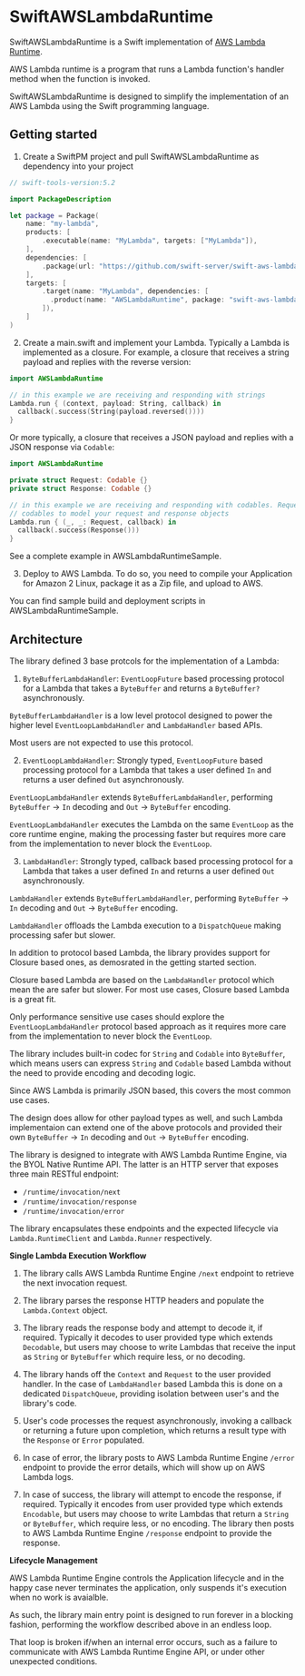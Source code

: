 # SwiftAWSLambdaRuntime

SwiftAWSLambdaRuntime is a Swift implementation of [AWS Lambda Runtime](https://docs.aws.amazon.com/lambda/latest/dg/runtimes-custom.html).

AWS Lambda runtime is a program that runs a Lambda function's handler method when the function is invoked.

SwiftAWSLambdaRuntime is designed to simplify the implementation of an AWS Lambda using the Swift programming language.

## Getting started

1. Create a SwiftPM project and pull SwiftAWSLambdaRuntime as dependency into your project

  ```swift
  // swift-tools-version:5.2

  import PackageDescription

  let package = Package(
      name: "my-lambda",
      products: [
          .executable(name: "MyLambda", targets: ["MyLambda"]),
      ],
      dependencies: [
          .package(url: "https://github.com/swift-server/swift-aws-lambda-runtime.git", .branch("master")),
      ],
      targets: [
          .target(name: "MyLambda", dependencies: [
            .product(name: "AWSLambdaRuntime", package: "swift-aws-lambda"),
          ]),
      ]
  )
  ```

2. Create a main.swift and implement your Lambda. Typically a Lambda is implemented as a closure.
    For example, a closure that receives a string payload and replies with the reverse version:

  ```swift
  import AWSLambdaRuntime

  // in this example we are receiving and responding with strings
  Lambda.run { (context, payload: String, callback) in
    callback(.success(String(payload.reversed())))
  }
  ```

  Or more typically, a closure that receives a JSON payload and replies with a JSON response via `Codable`:

  ```swift
  import AWSLambdaRuntime

  private struct Request: Codable {}
  private struct Response: Codable {}

  // in this example we are receiving and responding with codables. Request and Response above are examples of how to use
  // codables to model your request and response objects
  Lambda.run { (_, _: Request, callback) in
    callback(.success(Response()))
  }
  ```

  See a complete example in AWSLambdaRuntimeSample.

3. Deploy to AWS Lambda. To do so, you need to compile your Application for Amazon 2 Linux, package it as a Zip file, and upload to AWS.

  You can find sample build and deployment scripts in AWSLambdaRuntimeSample.

## Architecture

The library defined 3 base protcols for the implementation of a Lambda:

1. `ByteBufferLambdaHandler`: `EventLoopFuture` based processing protocol for a Lambda that takes a `ByteBuffer` and returns a `ByteBuffer?` asynchronously.

  `ByteBufferLambdaHandler` is a low level protocol designed to power the higher level `EventLoopLambdaHandler` and `LambdaHandler` based APIs.

  Most users are not expected to use this protocol.

2. `EventLoopLambdaHandler`: Strongly typed, `EventLoopFuture` based processing protocol for a Lambda that takes a user defined `In` and returns a user defined `Out` asynchronously.

  `EventLoopLambdaHandler` extends `ByteBufferLambdaHandler`, performing `ByteBuffer` -> `In` decoding and `Out` -> `ByteBuffer` encoding.

  `EventLoopLambdaHandler` executes the Lambda on the same `EventLoop` as the core runtime engine, making the processing faster but requires more care from the implementation to never block the `EventLoop`.

3. `LambdaHandler`: Strongly typed, callback based processing protocol for a Lambda that takes a user defined `In` and returns a user defined `Out` asynchronously.

  `LambdaHandler` extends `ByteBufferLambdaHandler`, performing `ByteBuffer` -> `In` decoding and `Out` -> `ByteBuffer` encoding.

  `LambdaHandler` offloads the Lambda execution to a `DispatchQueue` making processing safer but slower.

In addition to protocol based Lambda, the library provides support for Closure based ones, as demosrated in the getting started section.

Closure based Lambda are based on the `LambdaHandler` protocol which mean the are safer but slower.
For most use cases, Closure based Lambda is a great fit.

Only performance sensitive use cases should explore the `EventLoopLambdaHandler` protocol based approach as it requires more care from the implementation to never block the `EventLoop`.

The library includes built-in codec for `String` and `Codable` into `ByteBuffer`, which means users can express `String` and `Codable` based Lambda without the need to provide encoding and decoding logic.

Since AWS Lambda is primarily JSON based, this covers the most common use cases.

The design does allow for other payload types as well, and such Lambda implementaion can extend one of the above protocols and provided their own `ByteBuffer` -> `In` decoding and `Out` -> `ByteBuffer` encoding.

The library is designed to integrate with AWS Lambda Runtime Engine, via the BYOL Native Runtime API. The latter is an HTTP server that exposes three main RESTful endpoint:
* `/runtime/invocation/next`
* `/runtime/invocation/response`
* `/runtime/invocation/error`

The library encapsulates these endpoints and the expected lifecycle via `Lambda.RuntimeClient` and `Lambda.Runner` respectively.

**Single Lambda Execution Workflow**

1. The library calls AWS Lambda Runtime Engine `/next` endpoint to retrieve the next invocation request.

2. The library parses the response HTTP headers and populate the `Lambda.Context` object.

3. The library reads the response body and attempt to decode it, if required.
  Typically it decodes to user provided type which extends `Decodable`, but users may choose to write Lambdas that receive the input as `String` or `ByteBuffer` which require less, or no decoding.

4. The library hands off the `Context` and `Request` to the user provided handler.
  In the case of `LambdaHandler` based Lambda this is done on a dedicated `DispatchQueue`, providing isolation between user's and the library's code.

5. User's code processes the request asynchronously, invoking a callback or returning a future upon completion, which returns a result type with the `Response` or `Error` populated.

6. In case of error, the library posts to AWS Lambda Runtime Engine `/error` endpoint to provide the error details, which will show up on AWS Lambda logs.

7. In case of success, the library will attempt to encode the response, if required.
  Typically it encodes from user provided type which extends `Encodable`, but users may choose to write Lambdas that return a `String` or `ByteBuffer`, which require less, or no encoding.
  The library then posts to AWS Lambda Runtime Engine `/response` endpoint to provide the response.

**Lifecycle Management**

AWS Lambda Runtime Engine controls the Application lifecycle and in the happy case never terminates the application, only suspends it's execution when no work is avaialble.

As such, the library main entry point is designed to run forever in a blocking fashion, performing the workflow described above in an endless loop.

That loop is broken if/when an internal error occurs, such as a failure to communicate with AWS Lambda Runtime Engine API, or under other unexpected conditions.
